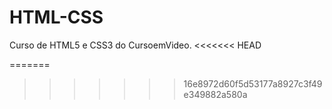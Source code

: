 # HTML-CSS
 Curso de HTML5 e CSS3 do CursoemVideo.
<<<<<<< HEAD



=======
>>>>>>> 16e8972d60f5d53177a8927c3f49e349882a580a
